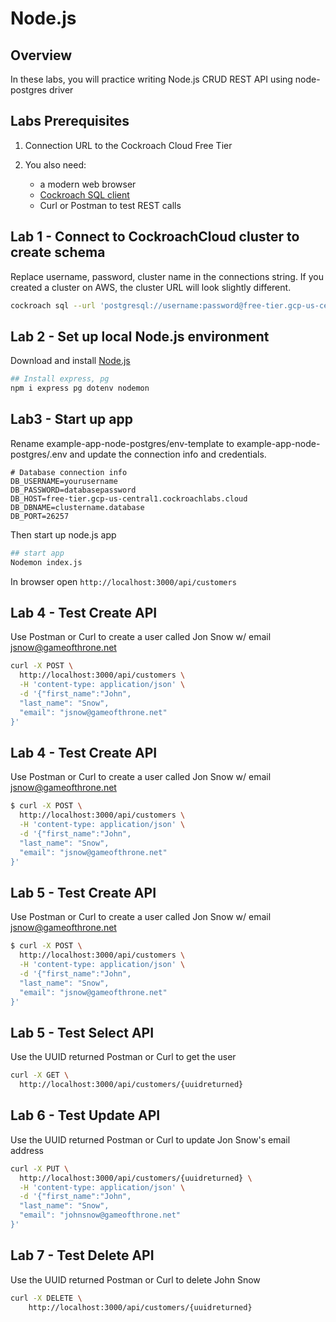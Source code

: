 # Node.js

## Overview

In these labs, you will practice writing Node.js CRUD REST API using node-postgres driver

## Labs Prerequisites

1. Connection URL to the Cockroach Cloud Free Tier

2. You also need:

    - a modern web browser
    - [Cockroach SQL client](https://www.cockroachlabs.com/docs/stable/install-cockroachdb-linux)
    - Curl or Postman to test REST calls

## Lab 1 - Connect to CockroachCloud cluster to create schema

Replace username, password, cluster name in the connections string.
If you created a cluster on AWS, the cluster URL will look slightly different.

```bash
cockroach sql --url 'postgresql://username:password@free-tier.gcp-us-central1.cockroachlabs.cloud:26257/defaultdb?sslmode=verify-full&sslrootcert=directory-to/root.crt&options=--cluster%3Dcluster-name'
```

## Lab 2 - Set up local Node.js environment

Download and install [Node.js](https://nodejs.org/en/)

```bash
## Install express, pg
npm i express pg dotenv nodemon
```

## Lab3 - Start up app

Rename example-app-node-postgres/env-template to example-app-node-postgres/.env and update the connection info and credentials.

```text
# Database connection info
DB_USERNAME=yourusername
DB_PASSWORD=databasepassword
DB_HOST=free-tier.gcp-us-central1.cockroachlabs.cloud
DB_DBNAME=clustername.database
DB_PORT=26257
```

 Then start up node.js app

```bash
## start app
Nodemon index.js
```

In browser open `http://localhost:3000/api/customers`

## Lab 4 - Test Create API

Use Postman or Curl to create a user called Jon Snow w/ email jsnow@gameofthrone.net

```bash
curl -X POST \
  http://localhost:3000/api/customers \
  -H 'content-type: application/json' \
  -d '{"first_name":"John",
  "last_name": "Snow",
  "email": "jsnow@gameofthrone.net"
}'
```

## Lab 4 - Test Create API

Use Postman or Curl to create a user called Jon Snow w/ email jsnow@gameofthrone.net

```bash
$ curl -X POST \
  http://localhost:3000/api/customers \
  -H 'content-type: application/json' \
  -d '{"first_name":"John",
  "last_name": "Snow",
  "email": "jsnow@gameofthrone.net"
}'
```

## Lab 5 - Test Create API

Use Postman or Curl to create a user called Jon Snow w/ email jsnow@gameofthrone.net

```bash
$ curl -X POST \
  http://localhost:3000/api/customers \
  -H 'content-type: application/json' \
  -d '{"first_name":"John",
  "last_name": "Snow",
  "email": "jsnow@gameofthrone.net"
}'
```

## Lab 5 - Test Select API

Use the UUID returned Postman or Curl to get the user

```bash
curl -X GET \
  http://localhost:3000/api/customers/{uuidreturned} 
```

## Lab 6 - Test Update API

Use the UUID returned Postman or Curl to update Jon Snow's email address

```bash
curl -X PUT \
  http://localhost:3000/api/customers/{uuidreturned} \
  -H 'content-type: application/json' \
  -d '{"first_name":"John",
  "last_name": "Snow",
  "email": "johnsnow@gameofthrone.net"
}'
```

## Lab 7 - Test Delete API

Use the UUID returned Postman or Curl to delete John Snow

```bash
curl -X DELETE \
    http://localhost:3000/api/customers/{uuidreturned} 
```
